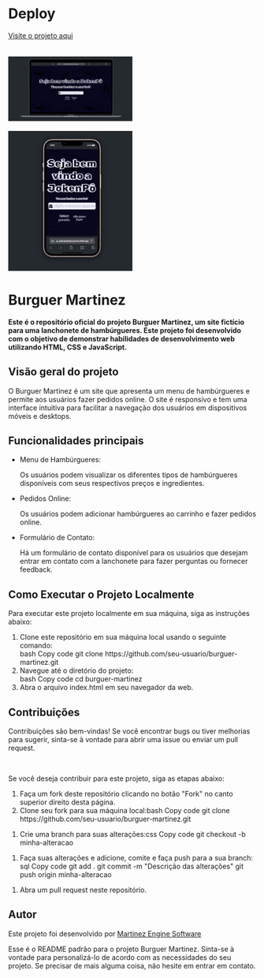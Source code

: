 <h1>Deploy</h1>
<a href="https://burguermartinez.netlify.app" target="blank"> Visite o projeto aqui</a>
<br>
<br>
<br>
<div>  
  <img src="https://raw.githubusercontent.com/LucMLC/Projeto-Joken-P-/a3ca5cdf8bf36248e7d9e0ba089ff499d4ea1704/assets/Captura%20de%20tela%202024-01-31%20230523.png" width="50%">  
  <br>
  <br>
<img src="https://raw.githubusercontent.com/LucMLC/Projeto-Joken-P-/a3ca5cdf8bf36248e7d9e0ba089ff499d4ea1704/assets/Captura%20de%20tela%202024-01-31%20230621.png" width="50%">
</div>
<h1>Burguer Martinez</h1>

<b>Este é o repositório oficial do projeto Burguer Martinez, um site fictício para uma lanchonete de hambúrgueres. Este projeto foi desenvolvido com o objetivo de demonstrar habilidades de desenvolvimento web utilizando HTML, CSS e JavaScript.</b>
<h2>Visão geral do projeto</h2>

<p>O Burguer Martinez é um site que apresenta um menu de hambúrgueres e permite aos usuários fazer pedidos online. O site é responsivo e tem uma interface intuitiva para facilitar a navegação dos usuários em dispositivos móveis e desktops.</p>
<h2>Funcionalidades principais</h2>
<ul>
  <li> Menu de Hambúrgueres: <p>Os usuários podem visualizar os diferentes tipos de hambúrgueres disponíveis com seus respectivos preços e ingredientes.</p></p></li>
<li>Pedidos Online: <p>Os usuários podem adicionar hambúrgueres ao carrinho e fazer pedidos online.</p></p></li>
<li>Formulário de Contato: <p>Há um formulário de contato disponível para os usuários que desejam entrar em contato com a lanchonete para fazer perguntas ou fornecer feedback.</p></p></li>
  </ul>
<h2>Como Executar o Projeto Localmente</h2>
<p>Para executar este projeto localmente em sua máquina, siga as instruções abaixo:</p>
<ol>
<li>Clone este repositório em sua máquina local usando o seguinte comando:</li>
bash
Copy code
git clone https://github.com/seu-usuario/burguer-martinez.git
<li>Navegue até o diretório do projeto:</li>
bash
Copy code
cd burguer-martinez
<li>Abra o arquivo index.html em seu navegador da web.</li>
  </ol>  
<h2>Contribuições</h2>
<p>Contribuições são bem-vindas! Se você encontrar bugs ou tiver melhorias para sugerir, sinta-se à vontade para abrir uma issue ou enviar um pull request.</p>
<br>
<p>Se você deseja contribuir para este projeto, siga as etapas abaixo:</p>
<ol>
  <li>Faça um fork deste repositório clicando no botão "Fork" no canto superior direito desta página.</li>
  <li>Clone seu fork para sua máquina local:bash
Copy code
git clone https://github.com/seu-usuario/burguer-martinez.git</li>
</ol>
<ol>  
  <li>Crie uma branch para suas alterações:css
Copy code
git checkout -b minha-alteracao
  </li>  
</ol>
<ol>  
  <li>Faça suas alterações e adicione, comite e faça push para a sua branch:
sql
Copy code
git add .
git commit -m "Descrição das alterações"
git push origin minha-alteracao
  </li>  
</ol>
<ol> 
  <li>Abra um pull request neste repositório.</li>  
</ol>
<h2>Autor</h2>
<p>Este projeto foi desenvolvido por <a href="https://github.com/LucMLC" target="blank"> Martinez Engine Software </a></p>
<p>Esse é o README padrão para o projeto Burguer Martinez. Sinta-se à vontade para personalizá-lo de acordo com as necessidades do seu projeto. Se precisar de mais alguma coisa, não hesite em entrar em contato.</p>

